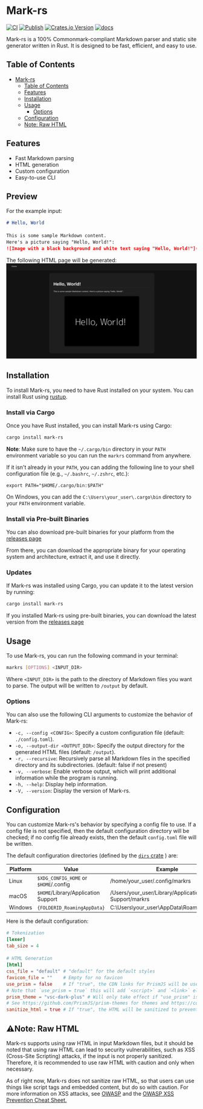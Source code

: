 # Mark-rs

[![CI](https://github.com/zliel/Mark-rs/actions/workflows/CI.yml/badge.svg)](https://github.com/zliel/Mark-rs/actions/workflows/CI.yml)
[![Publish](https://github.com/zliel/Mark-rs/actions/workflows/publish.yml/badge.svg)](https://github.com/zliel/Mark-rs/actions/workflows/publish.yml)
[![Crates.io Version](https://img.shields.io/crates/v/mark-rs)](https://crates.io/crates/mark-rs)
[![docs](https://img.shields.io/badge/docs-main-blue)](https://zliel.github.io/Mark-rs/markrs/index.html)

Mark-rs is a 100% Commonmark-compliant Markdown parser and static site generator written in Rust.
It is designed to be fast, efficient, and easy to use.

## Table of Contents

<!--toc:start-->

- [Mark-rs](#mark-rs)
  - [Table of Contents](#table-of-contents)
  - [Features](#features)
  - [Installation](#installation)
  - [Usage](#usage)
    - [Options](#options)
  - [Configuration](#configuration)
  - [Note: Raw HTML](note-raw-html)
  <!--toc:end-->

## Features

- Fast Markdown parsing
- HTML generation
- Custom configuration
- Easy-to-use CLI

## Preview

For the example input:

```markdown
# Hello, World

This is some sample Markdown content.
Here's a picture saying "Hello, World!":
![Image with a black background and white text saying "Hello, World!"](https://www.dummyimage.com/600x400/000/fff&text=Hello,+World!)
```

The following HTML page will be generated:
![Image of the generated HTML page with matching content](./media/example_screenshot.png)

## Installation

To install Mark-rs, you need to have Rust installed on your system. You can install Rust using [rustup](https://rustup.rs/).

### Install via Cargo

Once you have Rust installed, you can install Mark-rs using Cargo:

```bash
cargo install mark-rs
```

**Note**: Make sure to have the `~/.cargo/bin` directory in your `PATH` environment variable so you can run the `markrs` command from anywhere.

If it isn't already in your `PATH`, you can adding the following line to your shell configuration file (e.g., `~/.bashrc`, `~/.zshrc`, etc.):

```bash:
export PATH="$HOME/.cargo/bin:$PATH"
```

On Windows, you can add the `C:\Users\your_user\.cargo\bin` directory to your `PATH` environment variable.

### Install via Pre-built Binaries

You can also download pre-built binaries for your platform from the [releases page](https://github.com/zliel/Mark-rs/releases)

From there, you can download the appropriate binary for your operating system and architecture, extract it, and use it directly.

### Updates

If Mark-rs was installed using Cargo, you can update it to the latest version by running:

```bash
cargo install mark-rs
```

If you installed Mark-rs using pre-built binaries, you can download the latest version from the [releases page](https://github.com/zliel/Mark-rs/releases)

## Usage

To use Mark-rs, you can run the following command in your terminal:

```bash
markrs [OPTIONS] <INPUT_DIR>
```

Where `<INPUT_DIR>` is the path to the directory of Markdown files you want to parse. The output will be written to `/output` by default.

### Options

You can also use the following CLI arguments to customize the behavior of Mark-rs:

- `-c, --config <CONFIG>`: Specify a custom configuration file (default: `./config.toml`).
- `-o, --output-dir <OUTPUT_DIR>`: Specify the output directory for the generated HTML files (default: `/output`).
- `-r, --recursive`: Recursively parse all Markdown files in the specified directory and its subdirectories. (default: false if not present)
- `-v, --verbose`: Enable verbose output, which will print additional information while the program is running.
- `-h, --help`: Display help information.
- `-V, --version`: Display the version of Mark-rs.

## Configuration

You can customize Mark-rs's behavior by specifying a config file to use. If a config file is not specified, then the default configuration directory will be checked; if no config file already exists, then the default `config.toml` file will be written.

The default configuration directories (defined by the [`dirs` crate](https://docs.rs/dirs/latest/dirs/) ) are:

| Platform | Value                                 | Example                                             |
| -------- | ------------------------------------- | --------------------------------------------------- |
| Linux    | `$XDG_CONFIG_HOME` or `$HOME`/.config | /home/your_user/.config/markrs                      |
| macOS    | `$HOME`/Library/Application Support   | /Users/your_user/Library/Application Support/markrs |
| Windows  | `{FOLDERID_RoamingAppData}`           | C:\Users\your_user\AppData\Roaming\markrs           |

Here is the default configuration:

```toml
# Tokenization
[lexer]
tab_size = 4

# HTML Generation
[html]
css_file = "default" # "default" for the default styles
favicon_file = ""    # Empty for no favicon
use_prism = false    # If "true", the CDN links for PrismJS will be used for codeblock highlighting
# Note that `use_prism = true` this will add `<script>` and `<link>` elements to the page
prism_theme = "vsc-dark-plus" # Will only take effect if "use_prism" is set to "true"
# See https://github.com/PrismJS/prism-themes for themes and https://cdnjs.com/libraries/prism-themes for what to set "prism_theme" to
sanitize_html = true # If "true", the HTML will be sanitized to prevent XSS attacks
```

## ⚠️Note: Raw HTML

Mark-rs supports using raw HTML in input Markdown files, but it should be noted that using raw HTML can lead to security vulnerabilities, such as XSS (Cross-Site Scripting) attacks, if the input is not properly sanitized. Therefore, it is recommended to use raw HTML with caution and only when necessary.

As of right now, Mark-rs does not sanitize raw HTML, so that users can use things like script tags and embedded content, but do so with caution. For more information on XSS attacks, see [OWASP](https://owasp.org/www-community/attacks/xss/) and the [OWASP XSS Prevention Cheat Sheet.](https://cheatsheetseries.owasp.org/cheatsheets/Cross_Site_Scripting_Prevention_Cheat_Sheet.html)
